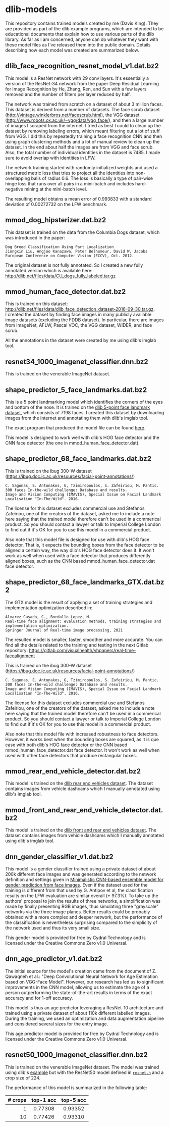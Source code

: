 # dlib-models
This repository contains trained models created by me (Davis King).  They are provided as part of the dlib example programs, which are intended to be educational documents that explain how to use various parts of the dlib library.  As far as I am concerned, anyone can do whatever they want with these model files as I've released them into the public domain.  Details describing how each model was created are summarized below. 

## dlib_face_recognition_resnet_model_v1.dat.bz2
  
This model is a ResNet network with 29 conv layers.  It's essentially a version of the ResNet-34 network from the paper Deep Residual Learning for Image Recognition by He, Zhang, Ren, and Sun with a few layers removed and the number of filters per layer reduced by half.  

The network was trained from scratch on a dataset of about 3 million faces. This dataset is derived from a number of datasets.  The face scrub dataset (http://vintage.winklerbros.net/facescrub.html), the VGG dataset (http://www.robots.ox.ac.uk/~vgg/data/vgg_face/), and then a large number of images I scraped from the internet.  I tried as best I could to clean up the dataset by removing labeling errors, which meant filtering out a lot of stuff from VGG.  I did this by repeatedly training a face recognition CNN and then using graph clustering methods and a lot of manual review to clean up the dataset.  In the end about half the images are from VGG and face scrub.  Also, the total number of individual identities in the dataset is 7485.  I made sure to avoid overlap with identities in LFW.

 The network training started with randomly initialized weights and used a structured metric loss that tries to project all the identities into non-overlapping balls of radius 0.6.  The loss is basically a type of pair-wise hinge loss that runs over all pairs in a mini-batch and includes hard-negative mining at the mini-batch level.

The resulting model obtains a mean error of 0.993833 with a standard deviation of 0.00272732 on the LFW benchmark. 
  

## mmod_dog_hipsterizer.dat.bz2

This dataset is trained on the data from the Columbia Dogs dataset, which was introduced in the paper:
  
    Dog Breed Classification Using Part Localization
    Jiongxin Liu, Angjoo Kanazawa, Peter Belhumeur, David W. Jacobs 
    European Conference on Computer Vision (ECCV), Oct. 2012. 
      
The original dataset is not fully annotated.  So I created a new fully annotated version which is available here:  http://dlib.net/files/data/CU_dogs_fully_labeled.tar.gz

## mmod_human_face_detector.dat.bz2

This is trained on this dataset: http://dlib.net/files/data/dlib_face_detection_dataset-2016-09-30.tar.gz.  
I created the dataset by finding face images in many publicly available
image datasets (excluding the FDDB dataset).  In particular, there are images
from ImageNet, AFLW, Pascal VOC, the VGG dataset, WIDER, and face scrub.  
  
All the annotations in the dataset were created by me using dlib's imglab tool.

## resnet34_1000_imagenet_classifier.dnn.bz2

This is trained on the venerable ImageNet dataset.  
  
## shape_predictor_5_face_landmarks.dat.bz2
  
This is a 5 point landmarking model which identifies the corners of the eyes and bottom of the nose.  It is 
trained on the [dlib 5-point face landmark dataset](http://dlib.net/files/data/dlib_faces_5points.tar), which consists of
7198 faces.  I created this dataset by downloading images from the internet and annotating them with dlib's imglab tool.
  
The exact program that produced the model file can be found [here](https://github.com/davisking/dlib/blob/master/tools/archive/train_face_5point_model.cpp).
  
This model is designed to work well with dlib's HOG face detector and the CNN face detector (the one in mmod_human_face_detector.dat). 
  
## shape_predictor_68_face_landmarks.dat.bz2
 
This is trained on the ibug 300-W dataset (https://ibug.doc.ic.ac.uk/resources/facial-point-annotations/)
  
    C. Sagonas, E. Antonakos, G, Tzimiropoulos, S. Zafeiriou, M. Pantic. 
    300 faces In-the-wild challenge: Database and results. 
    Image and Vision Computing (IMAVIS), Special Issue on Facial Landmark Localisation "In-The-Wild". 2016.
   
The license for this dataset excludes commercial use and Stefanos Zafeiriou,
one of the creators of the dataset, asked me to include a note here saying
that the trained model therefore can't be used in a commerical product.  So
you should contact a lawyer or talk to Imperial College London to find out
if it's OK for you to use this model in a commercial product.  
 
Also note that this model file is designed for use with dlib's HOG face detector.  That is, it expects the bounding
boxes from the face detector to be aligned a certain way, the way dlib's HOG face detector does it.  It won't work
as well when used with a face detector that produces differently aligned boxes, such as the CNN based mmod_human_face_detector.dat face detector. 

## shape_predictor_68_face_landmarks_GTX.dat.bz2

The GTX model is the result of applying a set of training strategies and implementation optimization described in:
    
    Alvarez Casado, C., Bordallo Lopez, M. 
    Real-time face alignment: evaluation methods, training strategies and implementation optimization. 
    Springer Journal of Real-time image processing, 2021

The resulted model is smaller, faster, smoother and more accurate. You can find all the details related to 
the training and testing in the next Gitlab repository: https://gitlab.com/visualhealth/vhpapers/real-time-facealignment

This is trained on the ibug 300-W dataset (https://ibug.doc.ic.ac.uk/resources/facial-point-annotations/)
  
    C. Sagonas, E. Antonakos, G, Tzimiropoulos, S. Zafeiriou, M. Pantic. 
    300 faces In-the-wild challenge: Database and results. 
    Image and Vision Computing (IMAVIS), Special Issue on Facial Landmark Localisation "In-The-Wild". 2016.
   
The license for this dataset excludes commercial use and Stefanos Zafeiriou,
one of the creators of the dataset, asked me to include a note here saying
that the trained model therefore can't be used in a commerical product.  So
you should contact a lawyer or talk to Imperial College London to find out
if it's OK for you to use this model in a commercial product.  
 
Also note that this model file with increased robustness to face detectors. However, it works best when the bounding boxes are squared,
as it is que case with both dlib's HOG face detector or the CNN based mmod_human_face_detector.dat face detector. It won't work as well
when used with other face detectors that produce rectangular boxes.

## mmod_rear_end_vehicle_detector.dat.bz2
 
This model is trained on the [dlib rear end vehicles dataset](http://dlib.net/files/data/dlib_rear_end_vehicles_v1.tar).  The dataset contains images from vehicle dashcams which I manually annotated using dlib's imglab tool.
  
## mmod_front_and_rear_end_vehicle_detector.dat.bz2

This model is trained on the [dlib front and rear end vehicles dataset](http://dlib.net/files/data/dlib_front_and_rear_vehicles_v1.tar).  The dataset contains images from vehicle dashcams which I manually annotated using dlib's imglab tool.
  
## dnn_gender_classifier_v1.dat.bz2

This model is a gender classifier trained using a private dataset of about 200k different face images and was generated according to the network definition and settings given in [Minimalistic CNN-based ensemble model for gender prediction from face images](http://www.eurecom.fr/fr/publication/4768/download/mm-publi-4768.pdf). Even if the dataset used for the training is different from that used by G. Antipov et al, the classification results on the LFW evaluation are similar overall (± 97.3%). To take up the authors' proposal to join the results of three networks, a simplification was made by finally presenting RGB images, thus simulating three "grayscale" networks via the three image planes. Better results could be probably obtained with a more complex and deeper network, but the performance of the classification is nevertheless surprising compared to the simplicity of the network used and thus its very small size.
  
This gender model is provided for free by Cydral Technology and is licensed under the Creative Commons Zero v1.0 Universal.

## dnn_age_predictor_v1.dat.bz2

The initial source for the model's creation came from the document of Z. Qawaqneh et al.: "Deep Convolutional Neural Network for Age Estimation based on VGG-Face Model". However, our research has led us to significant improvements in the CNN model, allowing us to estimate the age of a person outperforming the state-of-the-art results in terms of the exact accuracy and for 1-off accuracy.

This model is thus an age predictor leveraging a ResNet-10 architecture and trained using a private dataset of about 110k different labelled images. During the training, we used an optimization and data augmentation pipeline and considered several sizes for the entry image.
  
This age predictor model is provided for free by Cydral Technology and is licensed under the Creative Commons Zero v1.0 Universal.
  
## resnet50_1000_imagenet_classifier.dnn.bz2

This is trained on the venerable ImageNet dataset.
The model was trained using dlib's [example](http://dlib.net/dnn_imagenet_train_ex.cpp.html) but with the ResNet50 model defined in [`resnet.h`](https://github.com/davisking/dlib/blob/master/examples/resnet.h) and a crop size of 224.

The performance of this model is summarized in the following table:
   
| # crops |  top-1 acc |  top-5 acc |
|--------:|:----------:|:----------:|
|       1 |    0.77308 |    0.93352 |
|      10 |    0.77426 |    0.93310 |
